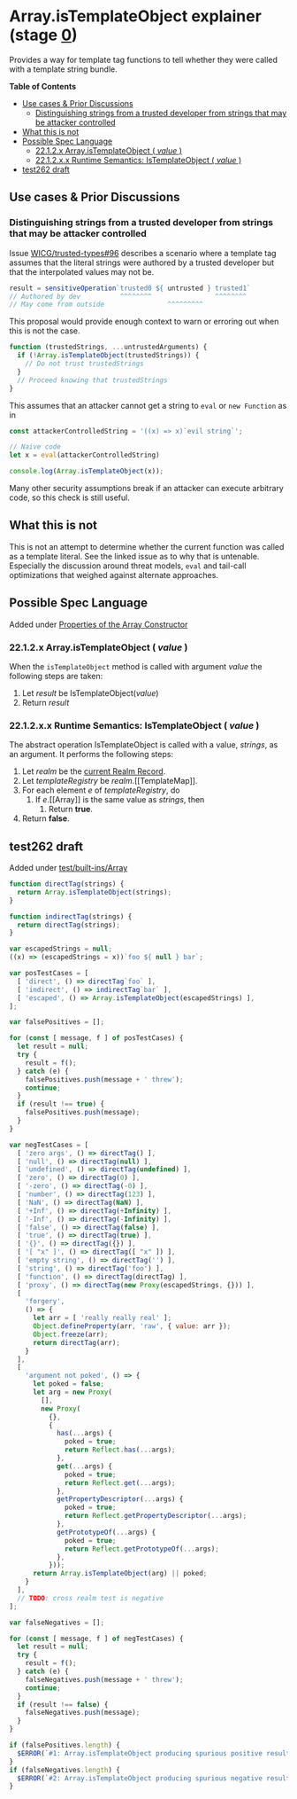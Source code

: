# Array.isTemplateObject explainer (stage [0](https://tc39.github.io/process-document/))

Provides a way for template tag functions to tell whether they were
called with a template string bundle.

**Table of Contents**

* [Use cases & Prior Discussions](#use-cases--prior-discussions)
  + [Distinguishing strings from a trusted developer from strings that may be attacker controlled](#distinguishing-strings-from-a-trusted-developer-from-strings-that-may-be-attacker-controlled)
* [What this is not](#what-this-is-not)
* [Possible Spec Language](#possible-spec-language)
  + [22.1.2.x Array.isTemplateObject ( *value* )](#2212x-arrayistemplateobject--value-)
  + [22.1.2.x.x Runtime Semantics: IsTemplateObject ( *value* )](#2212xx-runtime-semantics-istemplateobject--value-)
* [test262 draft](#test262-draft)


## Use cases & Prior Discussions

### Distinguishing strings from a trusted developer from strings that may be attacker controlled

Issue [WICG/trusted-types#96](https://github.com/WICG/trusted-types/issues/96)
describes a scenario where a template tag assumes that the literal strings were
authored by a trusted developer but that the interpolated values may not be.

```js
result = sensitiveOperation`trusted0 ${ untrusted } trusted1`
// Authored by dev          ^^^^^^^^                ^^^^^^^^
// May come from outside                ^^^^^^^^^
```

This proposal would provide enough context to warn or erroring out when this
is not the case.

```js
function (trustedStrings, ...untrustedArguments) {
  if (!Array.isTemplateObject(trustedStrings)) {
    // Do not trust trustedStrings
  }
  // Proceed knowing that trustedStrings 
}
```

This assumes that an attacker cannot get a string to `eval` or `new Function` as in

```js
const attackerControlledString = '((x) => x)`evil string`';

// Naive code
let x = eval(attackerControlledString)

console.log(Array.isTemplateObject(x));
```

Many other security assumptions break if an attacker can execute arbitrary code,
so this check is still useful.

## What this is not

This is not an attempt to determine whether the current function was called as a template literal.
See the linked issue as to why that is untenable.  Especially the discussion around threat models,
`eval` and tail-call optimizations that weighed against alternate approaches.

## Possible Spec Language

Added under [Properties of the Array Constructor](https://www.ecma-international.org/ecma-262/#sec-properties-of-the-array-constructor)

### 22.1.2.x Array.isTemplateObject ( *value* )

When the `isTemplateObject` method is called with argument *value* the following steps are taken:

1. Let *result* be IsTemplateObject(*value*)
1. Return *result*

### 22.1.2.x.x Runtime Semantics: IsTemplateObject ( *value* )

The abstract operation IsTemplateObject is called with a value, *strings*, as an argument.
It performs the following steps:

1. Let *realm* be the [current Realm Record](https://www.ecma-international.org/ecma-262/#current-realm).
1. Let *templateRegistry* be *realm*.\[\[TemplateMap\]\].
1. For each element *e* of *templateRegistry*, do
    1. If *e*.\[\[Array\]\] is the same value as *strings*, then
        1. Return **true**.
1. Return **false**.

## test262 draft

Added under [test/built-ins/Array](https://github.com/tc39/test262/tree/master/test/built-ins/Array)

```js
function directTag(strings) {
  return Array.isTemplateObject(strings);
}

function indirectTag(strings) {
  return directTag(strings);
}

var escapedStrings = null;
((x) => (escapedStrings = x))`foo ${ null } bar`;

var posTestCases = [
  [ 'direct', () => directTag`foo` ],
  [ 'indirect', () => indirectTag`bar` ],
  [ 'escaped', () => Array.isTemplateObject(escapedStrings) ],
];

var falsePositives = [];

for (const [ message, f ] of posTestCases) {
  let result = null;
  try {
    result = f();
  } catch (e) {
    falsePositives.push(message + ' threw');
    continue;
  }
  if (result !== true) {
    falsePositives.push(message);
  }
}

var negTestCases = [
  [ 'zero args', () => directTag() ],
  [ 'null', () => directTag(null) ],
  [ 'undefined', () => directTag(undefined) ],
  [ 'zero', () => directTag(0) ],
  [ '-zero', () => directTag(-0) ],
  [ 'number', () => directTag(123) ],
  [ 'NaN', () => directTag(NaN) ],
  [ '+Inf', () => directTag(+Infinity) ],
  [ '-Inf', () => directTag(-Infinity) ],
  [ 'false', () => directTag(false) ],
  [ 'true', () => directTag(true) ],
  [ '{}', () => directTag({}) ],
  [ '[ "x" ]', () => directTag([ "x" ]) ],
  [ 'empty string', () => directTag('') ],
  [ 'string', () => directTag('foo') ],
  [ 'function', () => directTag(directTag) ],
  [ 'proxy', () => directTag(new Proxy(escapedStrings, {})) ],
  [
    'forgery',
    () => {
      let arr = [ 'really really real' ];
      Object.defineProperty(arr, 'raw', { value: arr });
      Object.freeze(arr);
      return directTag(arr);
    }
  ],
  [
    'argument not poked', () => {
      let poked = false;
      let arg = new Proxy(
        [],
        new Proxy(
          {},
          {
            has(...args) {
              poked = true;
              return Reflect.has(...args);
            },
            get(...args) {
              poked = true;
              return Reflect.get(...args);
            },
            getPropertyDescriptor(...args) {
              poked = true;
              return Reflect.getPropertyDescriptor(...args);
            },
            getPrototypeOf(...args) {
              poked = true;
              return Reflect.getPrototypeOf(...args);
            },
          }));
      return Array.isTemplateObject(arg) || poked;
    }
  ],
  // TODO: cross realm test is negative
];

var falseNegatives = [];

for (const [ message, f ] of negTestCases) {
  let result = null;
  try {
    result = f();
  } catch (e) {
    falseNegatives.push(message + ' threw');
    continue;
  }
  if (result !== false) {
    falseNegatives.push(message);
  }
}

if (falsePositives.length) {
  $ERROR(`#1: Array.isTemplateObject producing spurious positive results: ${ falsePositives }`);
}
if (falseNegatives.length) {
  $ERROR(`#2: Array.isTemplateObject producing spurious negative results: ${ falseNegatives }`);
}
```
